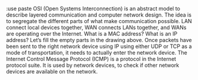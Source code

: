 :use paste
OSI (Open Systems Interconnection) is an abstract model to describe layered communication and computer network design. The idea is to segregate the different parts of what make communication possible.
LAN connect local devices together, WAN connects LANs together, and WANs are operating over the Internet.
What is a MAC address?
What is an IP address?
Let’s fill the empty parts in the drawing above.
Once packets have been sent to the right network device using IP using either UDP or TCP as a mode of transportation, it needs to actually enter the network device.
The Internet Control Message Protocol (ICMP) is a protocol in the Internet protocol suite. It is used by network devices, to check if other network devices are available on the network.
